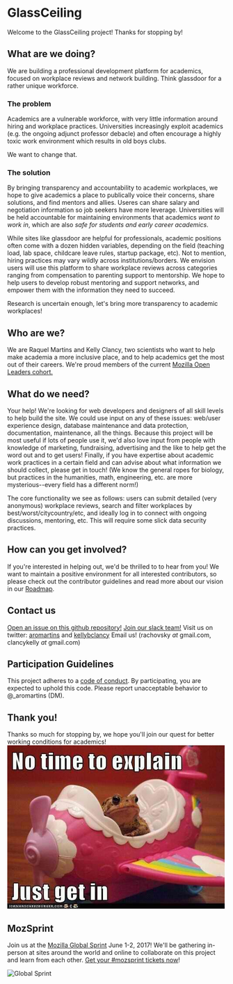 # GlassCeiling

Welcome to the GlassCeiling project! Thanks for stopping by!

## What are we doing?
We are building a professional development platform for academics, focused on workplace reviews and network building. Think glassdoor for a rather unique workforce. 

### The problem 
Academics are a vulnerable workforce, with very little information around hiring and workplace practices. Universities increasingly exploit academics (e.g. the ongoing adjunct professor debacle) and often encourage a highly toxic work environment which results in old boys clubs.

We want to change that.

### The solution

By bringing transparency and accountability to academic workplaces, we hope to give academics a place to publically voice their concerns, share solutions, and find mentors and allies. Useres can share salary and negotiation information so job seekers have more leverage. Universities will be held accountable for maintaining environments that academics *want to work in*, which are also *safe for students and early career academics*. 

While sites like glassdoor are helpful for professionals, academic positions often come with a dozen hidden variables, depending on the field (teaching load, lab space, childcare leave rules, startup package, etc). Not to mention, hiring practices may vary wildly across institutions/borders. We envision users will use this platform to share workplace reviews across categories ranging from compensation to parenting support to mentorship. We hope to help users to develop robust mentoring and support networks, and empower them with the information they need to succeed.

Research is uncertain enough, let's bring more transparency to academic workplaces!

## Who are we?

We are Raquel Martins and Kelly Clancy, two scientists who want to help make academia a more inclusive place, and to help academics get the most out of their careers. We're proud members of the current <a href='https://medium.com/@MozOpenLeaders'>Mozilla Open Leaders cohort.</a>

## What do we need?

Your help! We're looking for web developers and designers of all skill levels to help build the site. We could use input on any of these issues: web/user experience design, database maintenance and data protection, documentation, maintenance, all the things.  Because this project will be most useful if lots of people use it, we'd also love input from people with knowledge of marketing, fundraising, advertising and the like to help get the word out and to get users! Finally, if you have expertise about academic work practices in a certain field and can advise about what information we should collect, please get in touch! (We know the general ropes for biology, but practices in the humanities, math, engineering, etc. are more mysterious--every field has a different norm!)

The core functionality we see as follows: users can submit detailed (very anonymous) workplace reviews, search and filter workplaces by best/worst/citycountry/etc, and ideally log in to connect with ongoing discussions, mentoring, etc. This will require some slick data security practices. 

## How can you get involved?

If you're interested in helping out, we'd be thrilled to to hear from you! We want to maintain a positive environment for all interested contributors, so please check out the contributor guidelines and read more about our vision in our [Roadmap](https://docs.google.com/document/d/1vmuGnl6ipPJgVkG9dYw_yOzqBk3-p8EWiEbKyiUunxU/edit?ts=58d83ff5).

## Contact us

<a href='https://github.com/voxverus/GlassCeiling/issues'>Open an issue on this github repository!</a>
<a href='http://voxverus.slack.com'>Join our slack team!</a>
Visit us on twitter: <a href='https://twitter.com/kellybclancy'>aromartins</a> and <a href='https://twitter.com/kellybclancy'>kellybclancy</a>
Email us! (rachovsky _at_ gmail.com, clancykelly _at_ gmail.com)

## Participation Guidelines

This project adheres to a <a href='https://github.com/voxverus/GlassCeiling/blob/master/CODE_OF_CONDUCT.md'>code of conduct</a>. By participating, you are expected to uphold this code. Please report unacceptable behavior to @_aromartins (DM).

## Thank you!

Thanks so much for stopping by, we hope you'll join our quest for better working conditions for academics! 
![My image](img/no_time.jpg)

## MozSprint

Join us at the [Mozilla Global Sprint](http://mozilla.github.io/global-sprint/) June 1-2, 2017! We'll be gathering in-person at sites around the world and online to collaborate on this project and learn from each other. [Get your #mozsprint tickets now](http://mozilla.github.io/global-sprint/)!

![Global Sprint](https://cloud.githubusercontent.com/assets/617994/24632585/b2b07dcc-1892-11e7-91cf-f9e473187cf7.png)
